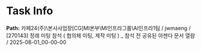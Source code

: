 # Task Info

**Path:** 카페24(주)\본사사업장\[CG]MI본부\MI인프라그룹\AI인프라1팀 / jwmaeng / [270143] 정례 미팅 참석 ( 협의체 미팅, 제작 미팅 ) _ 참석 전 공유된 아젠다 문서 열람 / 2025-08-01_00-00-00

